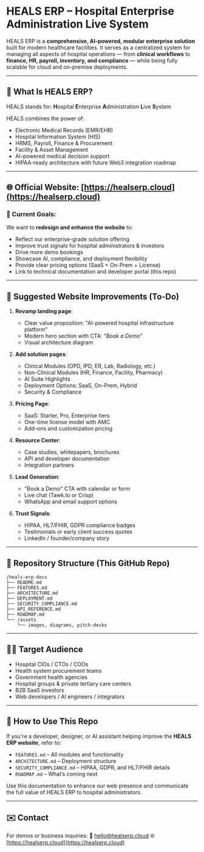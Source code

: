 # HEALS ERP – Hospital Enterprise Administration Live System

HEALS ERP is a **comprehensive, AI-powered, modular enterprise solution** built for modern healthcare facilities. It serves as a centralized system for managing all aspects of hospital operations — from **clinical workflows** to **finance, HR, payroll, inventory, and compliance** — while being fully scalable for cloud and on-premise deployments.

---

## 🏥 What Is HEALS ERP?

HEALS stands for:
**H**ospital
**E**nterprise
**A**dministration
**L**ive
**S**ystem

HEALS combines the power of:

* Electronic Medical Records (EMR/EHR)
* Hospital Information System (HIS)
* HRMS, Payroll, Finance & Procurement
* Facility & Asset Management
* AI-powered medical decision support
* HIPAA-ready architecture with future Web3 integration roadmap

---

## 🌐 Official Website: [https://healserp.cloud](https://healserp.cloud)

### 🌟 Current Goals:

We want to **redesign and enhance the website** to:

* Reflect our enterprise-grade solution offering
* Improve trust signals for hospital administrators & investors
* Drive more demo bookings
* Showcase AI, compliance, and deployment flexibility
* Provide clear pricing options (SaaS + On-Prem + License)
* Link to technical documentation and developer portal (this repo)

---

## 🚀 Suggested Website Improvements (To-Do)

1. **Revamp landing page**:

   * Clear value proposition: "AI-powered hospital infrastructure platform"
   * Modern hero section with CTA: *"Book a Demo"*
   * Visual architecture diagram

2. **Add solution pages**:

   * Clinical Modules (OPD, IPD, ER, Lab, Radiology, etc.)
   * Non-Clinical Modules (HR, Finance, Facility, Pharmacy)
   * AI Suite Highlights
   * Deployment Options: SaaS, On-Prem, Hybrid
   * Security & Compliance

3. **Pricing Page**:

   * SaaS: Starter, Pro, Enterprise tiers
   * One-time license model with AMC
   * Add-ons and customization pricing

4. **Resource Center**:

   * Case studies, whitepapers, brochures
   * API and developer documentation
   * Integration partners

5. **Lead Generation**:

   * "Book a Demo" CTA with calendar or form
   * Live chat (Tawk.to or Crisp)
   * WhatsApp and email support options

6. **Trust Signals**:

   * HIPAA, HL7/FHIR, GDPR compliance badges
   * Testimonials or early client success quotes
   * LinkedIn / founder/company story

---

## 📁 Repository Structure (This GitHub Repo)

```
/heals-erp-docs
├── README.md
├── FEATURES.md
├── ARCHITECTURE.md
├── DEPLOYMENT.md
├── SECURITY_COMPLIANCE.md
├── API_REFERENCE.md
├── ROADMAP.md
└── /assets
    └── images, diagrams, pitch-decks
```

---

## 👨‍💻 Target Audience

* Hospital CIOs / CTOs / COOs
* Health system procurement teams
* Government health agencies
* Hospital groups & private tertiary care centers
* B2B SaaS investors
* Web developers / AI engineers / integrators

---

## 🤖 How to Use This Repo

If you're a developer, designer, or AI assistant helping improve the **HEALS ERP website**, refer to:

* `FEATURES.md` – All modules and functionality
* `ARCHITECTURE.md` – Deployment structure
* `SECURITY_COMPLIANCE.md` – HIPAA, GDPR, and HL7/FHIR details
* `ROADMAP.md` – What’s coming next

Use this documentation to enhance our web presence and communicate the full value of HEALS ERP to hospital administrators.

---

## ✉️ Contact

For demos or business inquiries:
📧 [hello@healserp.cloud](mailto:hello@healserp.cloud)
🌐 [https://healserp.cloud](https://healserp.cloud)
